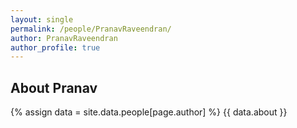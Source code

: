```yaml
---
layout: single
permalink: /people/PranavRaveendran/
author: PranavRaveendran
author_profile: true
---
```

## About Pranav
{% assign data = site.data.people[page.author] %}
{{ data.about }}
